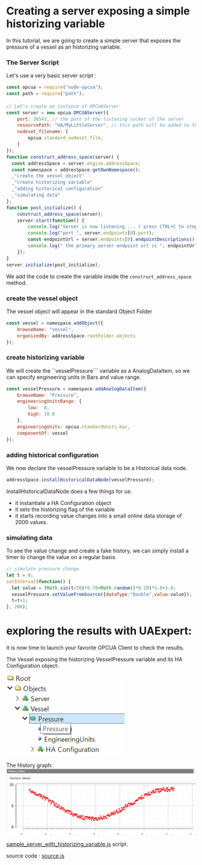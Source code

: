 
# Creating a server exposing a simple historizing variable

In this tutorial, we are going to create a simple server that
exposes the pressure of a vessel as an historizing variable.

### The Server Script

Let's use a very basic server script :

``` javascript
const opcua = require("node-opcua");
const path = require("path");

// Let's create an instance of OPCUAServer
const server = new opcua.OPCUAServer({
    port: 26543, // the port of the listening socket of the server
    resourcePath: "UA/MyLittleServer", // this path will be added to the endpoint resource name
    nodeset_filename: [
        opcua.standard_nodeset_file,
    ]
});
function construct_address_space(server) {
  const addressSpace = server.engine.addressSpace;
  const namespace = addresSpace.getOwnNamespace();
  _"create the vessel object"
  _"create historizing variable"
  _"adding historical configuration"
  _"simulating data"
};
function post_initialize() {
    construct_address_space(server);
    server.start(function() {
        console.log("Server is now listening ... ( press CTRL+C to stop)");
        console.log("port ", server.endpoints[0].port);
        const endpointUrl = server.endpoints[0].endpointDescriptions()[0].endpointUrl;
        console.log(" the primary server endpoint url is ", endpointUrl );
    });
}
server.initialize(post_initialize);
```

We add the code to create the variable inside the ```construct_address_space``` method.

### create the vessel object

The vessel object will appear in the standard Object Folder

``` javascript
const vessel = namespace.addObject({
    browseName: "Vessel",
    organizedBy: addressSpace.rootFolder.objects
});

```

### create historizing variable

We will create  the ``vesselPressure``` variable as a AnalogDataItem, so we can specify
engineering  units in Bars and value range.

``` javascript
const vesselPressure = namespace.addAnalogDataItem({
    browseName: "Pressure",
    engineeringUnitsRange: {
        low:  0,
        high: 10.0
    },
    engineeringUnits: opcua.standardUnits.bar,
    componentOf: vessel
});
```

### adding historical configuration

We now declare the vesselPressure variable to be a Historical data node.

``` javascript
addressSpace.installHistoricalDataNode(vesselPressure);
```

InstallHistoricalDataNode does a few things for us:
  * it instantiate a HA Configuration object
  * it sets the historizing flag of the variable
  * it starts recording value changes into a small online data storage of 2000 values.

### simulating data

To see the value change and create a fake history, we can simply install a timer
to change the value on a regular basis.

``` javascript
// simulate pressure change
let t = 0;
setInterval(function() {
  let value = (Math.sin(t/50)*0.70+Math.random()*0.20)*5.0+5.0;
  vesselPressure.setValueFromSource({dataType:"Double",value:value});
  t=t+1;
}, 200);

```

# exploring the results with UAExpert:

It is now time to launch your favorite OPCUA Client to check the results.

The Vessel exposing the historizing VesselPressure variable and its HA Configuration object:

![](images/image1.png)

The History graph:
![](images/image2.png)

[sample_server_with_historizing_variable.js](#the-server-script "save:") script.

source code : [source.js](./sample_server_with_historizing_variable.js)
